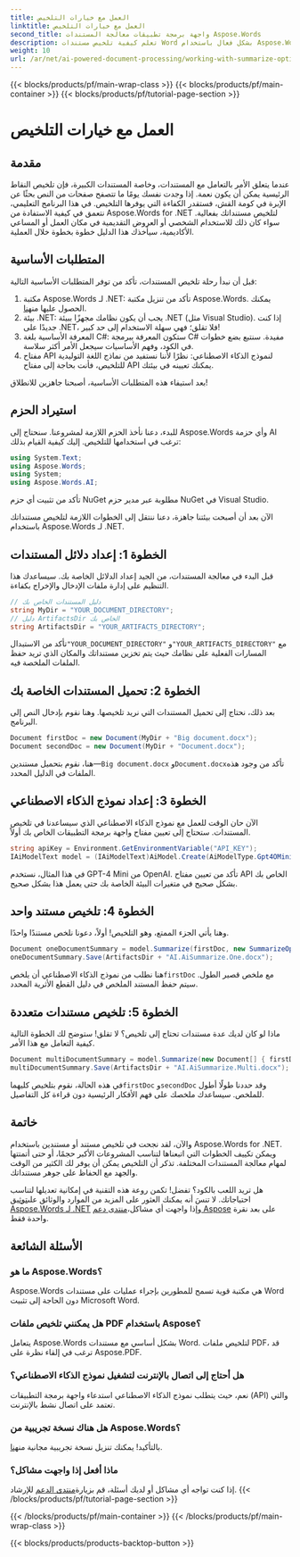 ```yaml
---
title: العمل مع خيارات التلخيص
linktitle: العمل مع خيارات التلخيص
second_title: واجهة برمجة تطبيقات معالجة المستندات Aspose.Words
description: تعلم كيفية تلخيص مستندات Word بشكل فعال باستخدام Aspose.Words for .NET من خلال دليلنا خطوة بخطوة حول دمج نماذج الذكاء الاصطناعي للحصول على رؤى سريعة.
weight: 10
url: /ar/net/ai-powered-document-processing/working-with-summarize-options/
---
```


{{< blocks/products/pf/main-wrap-class >}}
{{< blocks/products/pf/main-container >}}
{{< blocks/products/pf/tutorial-page-section >}}

# العمل مع خيارات التلخيص

## مقدمة

عندما يتعلق الأمر بالتعامل مع المستندات، وخاصة المستندات الكبيرة، فإن تلخيص النقاط الرئيسية يمكن أن يكون نعمة. إذا وجدت نفسك يومًا ما تتصفح صفحات من النص بحثًا عن الإبرة في كومة القش، فستقدر الكفاءة التي يوفرها التلخيص. في هذا البرنامج التعليمي، نتعمق في كيفية الاستفادة من Aspose.Words for .NET لتلخيص مستنداتك بفعالية. سواء كان ذلك للاستخدام الشخصي أو العروض التقديمية في مكان العمل أو المساعي الأكاديمية، سيأخذك هذا الدليل خطوة بخطوة خلال العملية.

## المتطلبات الأساسية

قبل أن نبدأ رحلة تلخيص المستندات، تأكد من توفر المتطلبات الأساسية التالية:

1.  مكتبة Aspose.Words لـ .NET: تأكد من تنزيل مكتبة Aspose.Words. يمكنك الحصول عليها من[هنا](https://releases.aspose.com/words/net/).
2. بيئة .NET: يجب أن يكون نظامك مجهزًا ببيئة .NET (مثل Visual Studio). إذا كنت جديدًا على .NET، فلا تقلق؛ فهي سهلة الاستخدام إلى حد كبير!
3. المعرفة الأساسية بلغة C#: ستكون المعرفة ببرمجة C# مفيدة. سنتبع بضع خطوات في الكود، وفهم الأساسيات سيجعل الأمر أكثر سلاسة.
4. مفتاح API لنموذج الذكاء الاصطناعي: نظرًا لأننا نستفيد من نماذج اللغة التوليدية للتلخيص، فأنت بحاجة إلى مفتاح API يمكنك تعيينه في بيئتك.

بعد استيفاء هذه المتطلبات الأساسية، أصبحنا جاهزين للانطلاق!

## استيراد الحزم

للبدء، دعنا نأخذ الحزم اللازمة لمشروعنا. سنحتاج إلى Aspose.Words وأي حزمة AI ترغب في استخدامها للتلخيص. إليك كيفية القيام بذلك:

```csharp
using System.Text;
using Aspose.Words;
using System;
using Aspose.Words.AI;
```

تأكد من تثبيت أي حزم NuGet مطلوبة عبر مدير حزم NuGet في Visual Studio.

الآن بعد أن أصبحت بيئتنا جاهزة، دعنا ننتقل إلى الخطوات اللازمة لتلخيص مستنداتك باستخدام Aspose.Words لـ .NET.

## الخطوة 1: إعداد دلائل المستندات 

قبل البدء في معالجة المستندات، من الجيد إعداد الدلائل الخاصة بك. سيساعدك هذا التنظيم على إدارة ملفات الإدخال والإخراج بكفاءة.

```csharp
// دليل المستندات الخاص بك
string MyDir = "YOUR_DOCUMENT_DIRECTORY"; 
// دليل ArtifactsDir الخاص بك
string ArtifactsDir = "YOUR_ARTIFACTS_DIRECTORY"; 
```

 تأكد من الاستبدال`"YOUR_DOCUMENT_DIRECTORY"` و`"YOUR_ARTIFACTS_DIRECTORY"` مع المسارات الفعلية على نظامك حيث يتم تخزين مستنداتك والمكان الذي تريد حفظ الملفات الملخصة فيه.

## الخطوة 2: تحميل المستندات الخاصة بك 

بعد ذلك، نحتاج إلى تحميل المستندات التي نريد تلخيصها. وهنا نقوم بإدخال النص إلى البرنامج.

```csharp
Document firstDoc = new Document(MyDir + "Big document.docx");
Document secondDoc = new Document(MyDir + "Document.docx");
```

هنا، نقوم بتحميل مستندين—`Big document.docx` و`Document.docx`تأكد من وجود هذه الملفات في الدليل المحدد.

## الخطوة 3: إعداد نموذج الذكاء الاصطناعي 

الآن حان الوقت للعمل مع نموذج الذكاء الاصطناعي الذي سيساعدنا في تلخيص المستندات. ستحتاج إلى تعيين مفتاح واجهة برمجة التطبيقات الخاص بك أولاً. 

```csharp
string apiKey = Environment.GetEnvironmentVariable("API_KEY");
IAiModelText model = (IAiModelText)AiModel.Create(AiModelType.Gpt4OMini).WithApiKey(apiKey);
```

في هذا المثال، نستخدم GPT-4 Mini من OpenAI. تأكد من تعيين مفتاح API الخاص بك بشكل صحيح في متغيرات البيئة الخاصة بك حتى يعمل هذا بشكل صحيح.

## الخطوة 4: تلخيص مستند واحد

وهنا يأتي الجزء الممتع، وهو التلخيص! أولاً، دعونا نلخص مستندًا واحدًا. 

```csharp
Document oneDocumentSummary = model.Summarize(firstDoc, new SummarizeOptions() { SummaryLength = SummaryLength.Short });
oneDocumentSummary.Save(ArtifactsDir + "AI.AiSummarize.One.docx");
```

هنا نطلب من نموذج الذكاء الاصطناعي أن يلخص`firstDoc` مع ملخص قصير الطول. سيتم حفظ المستند الملخص في دليل القطع الأثرية المحدد.

## الخطوة 5: تلخيص مستندات متعددة

ماذا لو كان لديك عدة مستندات تحتاج إلى تلخيص؟ لا تقلق! ستوضح لك الخطوة التالية كيفية التعامل مع هذا الأمر.

```csharp
Document multiDocumentSummary = model.Summarize(new Document[] { firstDoc, secondDoc }, new SummarizeOptions() { SummaryLength = SummaryLength.Long });
multiDocumentSummary.Save(ArtifactsDir + "AI.AiSummarize.Multi.docx");
```

 في هذه الحالة، نقوم بتلخيص كليهما`firstDoc` و`secondDoc` وقد حددنا طولًا أطول للملخص. سيساعدك ملخصك على فهم الأفكار الرئيسية دون قراءة كل التفاصيل.

## خاتمة

والآن، لقد نجحت في تلخيص مستند أو مستندين باستخدام Aspose.Words for .NET. ويمكن تكييف الخطوات التي اتبعناها لتناسب المشروعات الأكبر حجمًا، أو حتى أتمتتها لمهام معالجة المستندات المختلفة. تذكر أن التلخيص يمكن أن يوفر لك الكثير من الوقت والجهد مع الحفاظ على جوهر مستنداتك. 

هل تريد اللعب بالكود؟ تفضل! تكمن روعة هذه التقنية في إمكانية تعديلها لتناسب احتياجاتك. لا تنسَ أنه يمكنك العثور على المزيد من الموارد والوثائق على[توثيق Aspose.Words لـ .NET](https://reference.aspose.com/words/net/) وإذا واجهت أي مشاكل،[منتدى دعم Aspose](https://forum.aspose.com/c/words/8/) على بعد نقرة واحدة فقط.

## الأسئلة الشائعة

### ما هو Aspose.Words؟
Aspose.Words هي مكتبة قوية تسمح للمطورين بإجراء عمليات على مستندات Word دون الحاجة إلى تثبيت Microsoft Word.

### هل يمكنني تلخيص ملفات PDF باستخدام Aspose؟
يتعامل Aspose.Words بشكل أساسي مع مستندات Word. لتلخيص ملفات PDF، قد ترغب في إلقاء نظرة على Aspose.PDF.

### هل أحتاج إلى اتصال بالإنترنت لتشغيل نموذج الذكاء الاصطناعي؟
نعم، حيث يتطلب نموذج الذكاء الاصطناعي استدعاء واجهة برمجة التطبيقات (API) والتي تعتمد على اتصال نشط بالإنترنت.

### هل هناك نسخة تجريبية من Aspose.Words؟
 بالتأكيد! يمكنك تنزيل نسخة تجريبية مجانية من[هنا](https://releases.aspose.com/).

### ماذا أفعل إذا واجهت مشاكل؟
 إذا كنت تواجه أي مشاكل أو لديك أسئلة، قم بزيارة[منتدى الدعم](https://forum.aspose.com/c/words/8/) للإرشاد.
{{< /blocks/products/pf/tutorial-page-section >}}

{{< /blocks/products/pf/main-container >}}
{{< /blocks/products/pf/main-wrap-class >}}

{{< blocks/products/products-backtop-button >}}
